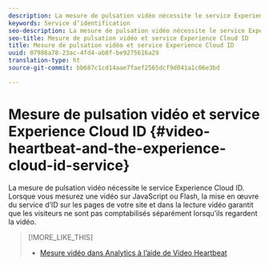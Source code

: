 ```yaml
---
description: La mesure de pulsation vidéo nécessite le service Experience Cloud ID. Lorsque vous mesurez une vidéo sur JavaScript ou Flash, la mise en œuvre du service d’ID sur les pages de votre site et dans la lecture vidéo garantit que les visiteurs ne sont pas comptabilisés séparément lorsqu’ils regardent la vidéo.
keywords: Service d’identification
seo-description: La mesure de pulsation vidéo nécessite le service Experience Cloud ID. Lorsque vous mesurez une vidéo sur JavaScript ou Flash, la mise en œuvre du service d’ID sur les pages de votre site et dans la lecture vidéo garantit que les visiteurs ne sont pas comptabilisés séparément lorsqu’ils regardent la vidéo.
seo-title: Mesure de pulsation vidéo et service Experience Cloud ID
title: Mesure de pulsation vidéo et service Experience Cloud ID
uuid: 07986a78-23ac-4fd4-ab8f-be9275616a29
translation-type: ht
source-git-commit: bb687c1cd14aae7faef2565dcf9d041a1c06e3bd

---
```



# Mesure de pulsation vidéo et service Experience Cloud ID {#video-heartbeat-and-the-experience-cloud-id-service}

La mesure de pulsation vidéo nécessite le service Experience Cloud ID. Lorsque vous mesurez une vidéo sur JavaScript ou Flash, la mise en œuvre du service d’ID sur les pages de votre site et dans la lecture vidéo garantit que les visiteurs ne sont pas comptabilisés séparément lorsqu’ils regardent la vidéo.

>[!MORE_LIKE_THIS]
>
>* [Mesure vidéo dans Analytics à l’aide de Video Heartbeat](https://marketing.adobe.com/resources/help/fr_FR/sc/appmeasurement/hbvideo/)

